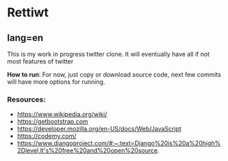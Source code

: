# Rettiwt
**lang=en**
---
 This is my work in progress twitter clone.  It will eventually have all if not most features of twitter

**How to run**:
For now, just copy or download source code, next few commits will have more options for running.

### Resources:
- https://www.wikipedia.org/wiki/
- https://getbootstrap.com
- https://developer.mozilla.org/en-US/docs/Web/JavaScript
- https://codemy.com/
- https://www.djangoproject.com/#:~:text=Django%20is%20a%20high%2Dlevel,It's%20free%20and%20open%20source.